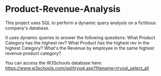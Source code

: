 # Product-Revenue-Analysis
This project uses SQL to perform a dynamic query analysis on a fictitious company's database.

It uses dynamic queries to answer the following questions:
What Product Category has the highest rev?
What Product has the highest rev in the highest Category?
What's the Revenue by employee in the same highest revenue product category?

You can access the W3Schools database here:
https://www.w3schools.com/sql/trysql.asp?filename=trysql_select_all

